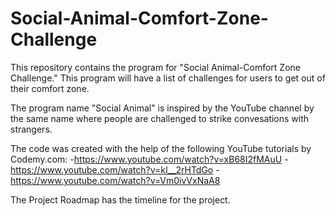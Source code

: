 # Social-Animal-Comfort-Zone-Challenge
This repository contains the program for "Social Animal-Comfort Zone Challenge."
This program will have a list of challenges for users to get out of their comfort zone. 

The program name "Social Animal" is inspired by the YouTube channel by the same name where people are challenged to strike convesations with strangers. 

The code was created with the help of the following YouTube tutorials by Codemy.com:
-https://www.youtube.com/watch?v=xB68I2fMAuU
-https://www.youtube.com/watch?v=kI__2rHTdGo
-https://www.youtube.com/watch?v=Vm0ivVxNaA8

The Project Roadmap has the timeline for the project. 